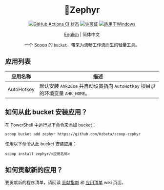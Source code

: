 <div align="center">
    <h1 align="center">🎐Zephyr</h1>
    <p align="center">
        <a href="https://github.com/Hzbeta/scoop-zephyr/actions/workflows/ci.yml"><img src="https://github.com/Hzbeta/scoop-zephyr/actions/workflows/ci.yml/badge.svg" alt="GitHub Actions CI 状态"></a>
        <a href="https://github.com/Hzbeta/scoop-zephyr/actions/workflows/excavator.yml"><img src="https://github.com/Hzbeta/scoop-zephyr/actions/workflows/excavator.yml/badge.svg" alt="许可证"></a>
        <a href="https://www.microsoft.com/zh-cn/windows"><img src="https://img.shields.io/badge/Target-Windows%2011-0067B8.svg" alt="适用于Windows" /></a>
    </p>
    <p align="center"><a href="README.md">English</a> | 简体中文</p>
    <p align="center">
        一个 <a href="https://github.com/lukesampson/scoop">Scoop</a> 的 <a href="https://github.com/lukesampson/scoop/wiki/Buckets"><code>bucket</code></a>，带来为流畅工作流而生的轻量工具。
    </p>
</div>

## 应用列表

| 应用名称    | 描述                                                    |
| ---------- | ------------------------------------------------------ |
| AutoHotkey | 默认安装 `Ahk2Exe` 并自动设置指向 `AutoHotkey` 根目录的环境变量 `AHK_HOME`。        |

## 如何从此 bucket 安装应用？

在 PowerShell 中运行以下命令来添加 bucket：

```pwsh
scoop bucket add zephyr https://github.com/Hzbeta/scoop-zephyr
```

使用以下命令从此 bucket 安装应用：

```pwsh
scoop install zephyr/<应用名称>
```

## 如何贡献新的应用？

要贡献新的程序清单，请阅读 [贡献指南](https://github.com/ScoopInstaller/.github/blob/main/.github/CONTRIBUTING.md)
和 [应用清单](https://github.com/ScoopInstaller/Scoop/wiki/App-Manifests) wiki 页面。
